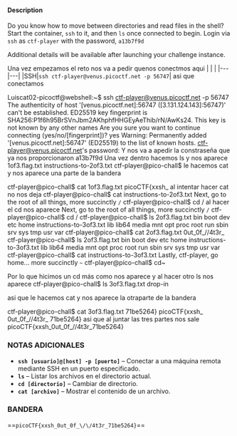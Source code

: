 #### Description

Do you know how to move between directories and read files in the shell? Start the container, `ssh` to it, and then `ls` once connected to begin. Login via `ssh` as `ctf-player` with the password, `a13b7f9d`

Additional details will be available after launching your challenge instance.

Una vez empezamos el reto 
nos va a pedir quenos conectmos aqui |   |   |
|---|---|
|SSH|`ssh ctf-player@venus.picoctf.net -p 56747`|
asi que conectamos


Luiscat02-picoctf@webshell:~$ ssh ctf-player@venus.picoctf.net -p 56747
The authenticity of host '[venus.picoctf.net]:56747 ([3.131.124.143]:56747)' can't be established.
ED25519 key fingerprint is SHA256:P1f6h95BrSVnJbm2AKhphfHHGEyAeThib/rN/AwKs24.
This key is not known by any other names
Are you sure you want to continue connecting (yes/no/[fingerprint])? yes
Warning: Permanently added '[venus.picoctf.net]:56747' (ED25519) to the list of known hosts.
ctf-player@venus.picoctf.net's password: 
Y nos va a apedir la constraseña que ya nos proporcionaron
a13b7f9d
Una vez dentro hacemos ls y nos aparece 
1of3.flag.txt  instructions-to-2of3.txt
ctf-player@pico-chall$ 
le hacemos cat y nos aparece una parte de la bandera

ctf-player@pico-chall$ cat 1of3.flag.txt 
picoCTF{xxsh_
al intentar hacer cat no nos deja 
ctf-player@pico-chall$ cat instructions-to-2of3.txt 
Next, go to the root of all things, more succinctly `/`
ctf-player@pico-chall$ cd /
al hacer el cd nos aparece 
Next, go to the root of all things, more succinctly `/`
ctf-player@pico-chall$ cd /
ctf-player@pico-chall$ ls
2of3.flag.txt  bin  boot  dev  etc  home  instructions-to-3of3.txt  lib  lib64  media  mnt  opt  proc  root  run  sbin  srv  sys  tmp  usr  var
ctf-player@pico-chall$ cat 2of3.flag.txt 
0ut_0f_\/\/4t3r_
ctf-player@pico-chall$ ls
2of3.flag.txt  bin  boot  dev  etc  home  instructions-to-3of3.txt  lib  lib64  media  mnt  opt  proc  root  run  sbin  srv  sys  tmp  usr  var
ctf-player@pico-chall$ cat instructions-to-3of3.txt 
Lastly, ctf-player, go home... more succinctly `~`
ctf-player@pico-chall$ cd~

Por lo que hicimos un cd más como nos aparece y al hacer otro ls nos aparece
ctf-player@pico-chall$ ls
3of3.flag.txt  drop-in

asi que le hacemos cat y nos aparece la otraparte de la bandera

ctf-player@pico-chall$ cat 3of3.flag.txt 
71be5264}
picoCTF{xxsh_
0ut_0f_\/\/4t3r_
71be5264}
asi que al juntar las tres partes nos sale 
picoCTF{xxsh_0ut_0f_\/\/4t3r_71be5264}


### NOTAS ADICIONALES

- **`ssh [usuario]@[host] -p [puerto]`** – Conectar a una máquina remota mediante SSH en un puerto especificado.
- **`ls`** – Listar los archivos en el directorio actual.
- **`cd [directorio]`** – Cambiar de directorio.
- **`cat [archivo]`** – Mostrar el contenido de un archivo.

### BANDERA

==`picoCTF{xxsh_0ut_0f_\/\/4t3r_71be5264}`==